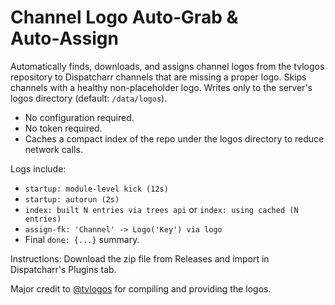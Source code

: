 # Channel Logo Auto‑Grab & Auto‑Assign

Automatically finds, downloads, and assigns channel logos from the tvlogos repository to Dispatcharr channels that are missing a proper logo.
Skips channels with a healthy non-placeholder logo. Writes only to the server's logos directory (default: `/data/logos`).

- No configuration required.
- No token required.
- Caches a compact index of the repo under the logos directory to reduce network calls.

Logs include:
- `startup: module-level kick (12s)`
- `startup: autorun (2s)`
- `index: built N entries via trees api` or `index: using cached (N entries)`
- `assign-fk: 'Channel' -> Logo('Key') via logo`
- Final `done: {...}` summary.

Instructions:
Download the zip file from Releases and import in Dispatcharr's Plugins tab.

Major credit to [@tvlogos](https://github.com/jesmannstl/tvlogos) for compiling and providing the logos.
